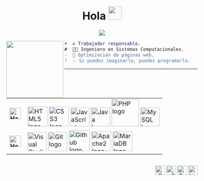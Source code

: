 <!-- Si te gustó, considera darle una estrella al repositorio en mi perfil de GitHub. -->

  <!-- Bienvenida -->
<h1 align="center">Hola <img src="https://media.giphy.com/media/hvRJCLFzcasrR4ia7z/giphy.gif" width="35"></h1>

  <!-- Texto de escritura -->
<p align="center">
  <img src="https://readme-typing-svg.herokuapp.com?font=ROBOT&duration=2500&size=20&color=39FF14&background=000000&center=true&vCenter=true&width=490&lines=%3E+Soy+Desarrollador+Web.">
</p>

  <!-- Foto de perfil -->
<img align="left" height="150" src="https://i.giphy.com/media/v1.Y2lkPTc5MGI3NjExNjV4N2FrZnM1dmxoMTF3ZGdodzY5aXRjODhhc24yaW90Y3hhZ2I4OSZlcD12MV9pbnRlcm5hbF9naWZfYnlfaWQmY3Q9Zw/QDjpIL6oNCVZ4qzGs7/giphy.webp"/>

  <!-- Descripción -->
```diff
+  ✔️ Trabajador responsable.
#  👨‍💻 Ingeniero en Sistemas Computacionales.
-  🚀 Optimización de páginas web.
!  ✨ Si puedes imaginarlo, puedes programarlo. 
```

  <!-- Habilidades y herramientas -->
---
<table align="center">
    <tr>
        <td style="font-weight: bold; padding-right: 10px; vertical-align: center; border: none;">
          <img src="https://media2.giphy.com/media/QssGEmpkyEOhBCb7e1/giphy.gif" width="30" alt="Habilidades gif">
        </td>
        <td>
          <img src="https://i.giphy.com/media/XAxylRMCdpbEWUAvr8/200.webp" width="52" alt="HTML5 logo" />
          <img src="https://i.giphy.com/media/fsEaZldNC8A1PJ3mwp/200.webp" width="52" alt="CSS3 logo" />
          <img src="https://i.giphy.com/media/ln7z2eWriiQAllfVcn/200w.webp" width="50" alt="JavaScript logo" />
          <img src="https://cdn.jsdelivr.net/gh/devicons/devicon/icons/java/java-original.svg" width="50" alt="Java logo" />
          <img src="https://i.giphy.com/media/JqDcpPX8vWahUny0pE/200.webp" width="72" alt="PHP logo" />
          <img src="https://cdn.jsdelivr.net/gh/devicons/devicon/icons/mysql/mysql-original.svg" width="50" alt="MySQL logo" />
        </td>
    </tr>
    <tr>
        <td style="font-weight: bold; padding-right: 10px; vertical-align: center; border: none;">
          <img src="https://media.giphy.com/media/TEnXkcsHrP4YedChhA/giphy.gif" width="30" alt="Herramientas gif">
        </td>
        <td>
          <img src="https://img.icons8.com/color/48/000000/visual-studio-code-2019.png" width="50" alt="Visual Studio logo" />
          <img src="https://cdn.jsdelivr.net/gh/devicons/devicon/icons/git/git-original.svg" width="50" alt="Git logo" />
          <img src="https://img.icons8.com/fluent/48/000000/github.png" width="55" alt="Github logo" />
          <img src="https://cdn.jsdelivr.net/gh/devicons/devicon/icons/apache/apache-original.svg" width="52" alt="Apache2 logo" />
          <img src="https://cdn.jsdelivr.net/gh/devicons/devicon/icons/mariadb/mariadb-original.svg" width="52" alt="MariaDB logo" />
        </td>
    </tr>
</table>

  <!-- Redes Sociales -->
##
<p align="right">
  <span>
    <a target="_blank"><img src="https://komarev.com/ghpvc/?username=eliasabisai&style=for-the-badge" alt="Profile views" height="25" /></a>
    <a href="mailto:eliasabisai@gmail.com?subject=Hola%20Elias"><img src="https://img.shields.io/badge/gmail-%23D14836.svg?&style=for-the-badge&logo=gmail&logoColor=white" alt="Gmail" height="25" /></a>
    <a href="https://tu-portfolio.com" target="_blank"><img src="https://img.shields.io/badge/portfolio-%2324292e.svg?&style=for-the-badge&logo=pfsense&logoColor=white&logoSize=30" alt="Portafolio" height="25" /></a>
    <a href="https://www.linkedin.com/in/eliasabisai"><img src="https://img.shields.io/badge/linkedin-%230077B5.svg?&style=for-the-badge&logo=linkedin&logoColor=white" alt="LinkedIn" height="25" /></a>
  </span>
</p>


